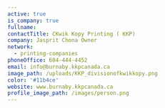 ```yaml
---
active: true
is_company: true
fullname:
contactTitle: CKwik Kopy Printing ( KKP)
company: Jasprit Chona Owner
network:
  - printing-companies
phoneOffice: 604-444-4452
email: info@burnaby.kkpcanada.ca
image_path: /uploads/KKP_divisionofkwikkopy.png
color: '#11b4ce'
website: www.burnaby.kkpcanada.ca
profile_image_path: /images/person.png
---
```

